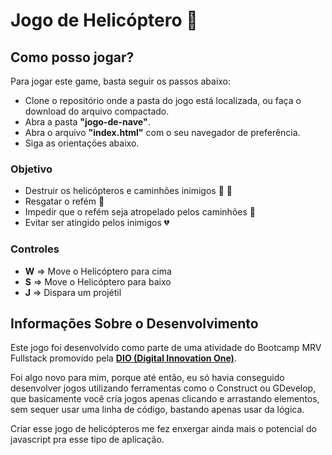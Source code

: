 # Jogo de Helicóptero :helicopter:



## Como posso jogar?

Para jogar este game, basta seguir os passos abaixo:

- Clone o repositório onde a pasta do jogo está localizada, ou faça o download do arquivo compactado.
- Abra a pasta **"jogo-de-nave"**.
- Abra o arquivo **"index.html"** com o seu navegador de preferência.
- Siga as orientações abaixo.



### Objetivo

- Destruir os helicópteros e caminhões inimigos   :helicopter:  :truck:
- Resgatar o refém  :raising_hand:
- Impedir que o refém seja atropelado pelos caminhões   :truck:
- Evitar ser atingido pelos inimigos   :broken_heart:



### Controles

- **W** => Move o Helicóptero para cima
- **S**  => Move o Helicóptero para baixo
- **J**   => Dispara um projétil



## Informações Sobre o Desenvolvimento

Este jogo foi desenvolvido como parte de uma atividade do Bootcamp MRV Fullstack promovido pela **[DIO (Digital Innovation One)](https://dio.me)**. 

Foi algo novo para mim, porque até então, eu só havia conseguido desenvolver jogos utilizando ferramentas como o Construct ou GDevelop, que basicamente você cria jogos apenas clicando e arrastando elementos, sem sequer usar uma linha de código, bastando apenas usar da lógica.

Criar esse jogo de helicópteros me fez enxergar ainda mais o potencial do javascript pra esse tipo de aplicação.

